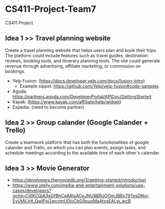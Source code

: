 # CS411-Project-Team7
CS411 Project

## Idea 1 >> Travel planning website

Create a travel planning website that helps users plan and book their trips. The platform could include features such as travel guides, destination reviews, booking tools, and itinerary planning tools. The site could generate revenue through advertising, affiliate marketing, or commission on bookings.
* Yelp Fusion: (https://docs.developer.yelp.com/docs/fusion-intro)
  * Example sippet: https://github.com/Yelp/yelp-fusion#code-samples
* Agoda: https://partners.agoda.com/DeveloperPortal/APIDoc/GettingStarted
* Kayak: (https://www.kayak.com/affiliate/help/widget)
* Expedia: (need to become partner)


## Idea 2 >> Group calander (Google Calander + Trello)

Create a teamwork platform that has both the functionalities of google calander and Trello, on which you can plan events, assign tasks, and schedule meetings according to the available time of each other's calendar. 


## Idea 3 >> Movie Generator
* https://developers.themoviedb.org/3/getting-started/introduction
* https://www.utelly.com/media-and-entertainment-solutions/use-cases/developers?gclid=Cj0KCQiA3eGfBhCeARIsACpJNU8BRJOOmJBRx79TesDNyi-EyUtALV4_QwIFpj2wcymU0IoCbG9puoMaAtxsEALw_wcB

